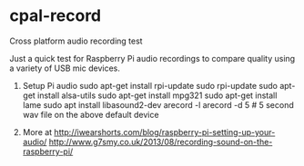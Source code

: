 # cpal-record
Cross platform audio recording test

Just a quick test for Raspberry Pi audio recordings to compare quality using a variety of USB mic devices.

1. Setup Pi audio
sudo apt-get install rpi-update
sudo rpi-update
sudo apt-get install alsa-utils
sudo apt-get install mpg321
sudo apt-get install lame
sudo apt install libasound2-dev
arecord -l
arecord -d 5              # 5 second wav file on the above default device

2. More at http://iwearshorts.com/blog/raspberry-pi-setting-up-your-audio/ 
http://www.g7smy.co.uk/2013/08/recording-sound-on-the-raspberry-pi/  
